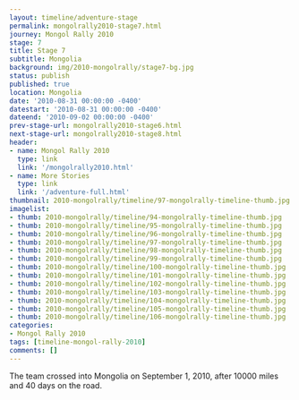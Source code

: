 ```yaml
---
layout: timeline/adventure-stage
permalink: mongolrally2010-stage7.html
journey: Mongol Rally 2010
stage: 7
title: Stage 7
subtitle: Mongolia
background: img/2010-mongolrally/stage7-bg.jpg
status: publish
published: true
location: Mongolia
date: '2010-08-31 00:00:00 -0400'
datestart: '2010-08-31 00:00:00 -0400'
dateend: '2010-09-02 00:00:00 -0400'
prev-stage-url: mongolrally2010-stage6.html
next-stage-url: mongolrally2010-stage8.html
header:
- name: Mongol Rally 2010
  type: link
  link: '/mongolrally2010.html'
- name: More Stories
  type: link
  link: '/adventure-full.html'
thumbnail: 2010-mongolrally/timeline/97-mongolrally-timeline-thumb.jpg
imagelist:
- thumb: 2010-mongolrally/timeline/94-mongolrally-timeline-thumb.jpg
- thumb: 2010-mongolrally/timeline/95-mongolrally-timeline-thumb.jpg
- thumb: 2010-mongolrally/timeline/96-mongolrally-timeline-thumb.jpg
- thumb: 2010-mongolrally/timeline/97-mongolrally-timeline-thumb.jpg
- thumb: 2010-mongolrally/timeline/98-mongolrally-timeline-thumb.jpg
- thumb: 2010-mongolrally/timeline/99-mongolrally-timeline-thumb.jpg
- thumb: 2010-mongolrally/timeline/100-mongolrally-timeline-thumb.jpg
- thumb: 2010-mongolrally/timeline/101-mongolrally-timeline-thumb.jpg
- thumb: 2010-mongolrally/timeline/102-mongolrally-timeline-thumb.jpg
- thumb: 2010-mongolrally/timeline/103-mongolrally-timeline-thumb.jpg
- thumb: 2010-mongolrally/timeline/104-mongolrally-timeline-thumb.jpg
- thumb: 2010-mongolrally/timeline/105-mongolrally-timeline-thumb.jpg
- thumb: 2010-mongolrally/timeline/106-mongolrally-timeline-thumb.jpg
categories:
- Mongol Rally 2010
tags: [timeline-mongol-rally-2010]
comments: []
---
```

The team crossed into Mongolia on September 1, 2010, after 10000 miles and 40 days on the road.
